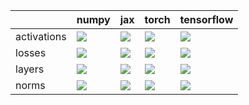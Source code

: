|             | numpy                                                                                                                                            | jax                                                                                                                                          | torch                                                                                                                                        | tensorflow                                                                                                                                       |
|:------------|:-------------------------------------------------------------------------------------------------------------------------------------------------|:---------------------------------------------------------------------------------------------------------------------------------------------|:---------------------------------------------------------------------------------------------------------------------------------------------|:-------------------------------------------------------------------------------------------------------------------------------------------------|
| activations | <a href="Functional API/NN/activations.md" rel="noopener noreferrer" target="_blank"><img src=https://img.shields.io/badge/-success-success></a> | <a href="Functional API/NN/activations.md" rel="noopener noreferrer" target="_blank"><img src=https://img.shields.io/badge/-failure-red></a> | <a href="Functional API/NN/activations.md" rel="noopener noreferrer" target="_blank"><img src=https://img.shields.io/badge/-failure-red></a> | <a href="Functional API/NN/activations.md" rel="noopener noreferrer" target="_blank"><img src=https://img.shields.io/badge/-success-success></a> |
| losses      | <a href="Functional API/NN/losses.md" rel="noopener noreferrer" target="_blank"><img src=https://img.shields.io/badge/-success-success></a>      | <a href="Functional API/NN/losses.md" rel="noopener noreferrer" target="_blank"><img src=https://img.shields.io/badge/-failure-red></a>      | <a href="Functional API/NN/losses.md" rel="noopener noreferrer" target="_blank"><img src=https://img.shields.io/badge/-success-success></a>  | <a href="Functional API/NN/losses.md" rel="noopener noreferrer" target="_blank"><img src=https://img.shields.io/badge/-success-success></a>      |
| layers      | <a href="Functional API/NN/layers.md" rel="noopener noreferrer" target="_blank"><img src=https://img.shields.io/badge/-success-success></a>      | <a href="Functional API/NN/layers.md" rel="noopener noreferrer" target="_blank"><img src=https://img.shields.io/badge/-success-success></a>  | <a href="Functional API/NN/layers.md" rel="noopener noreferrer" target="_blank"><img src=https://img.shields.io/badge/-success-success></a>  | <a href="Functional API/NN/layers.md" rel="noopener noreferrer" target="_blank"><img src=https://img.shields.io/badge/-failure-red></a>          |
| norms       | <a href="Functional API/NN/norms.md" rel="noopener noreferrer" target="_blank"><img src=https://img.shields.io/badge/-success-success></a>       | <a href="Functional API/NN/norms.md" rel="noopener noreferrer" target="_blank"><img src=https://img.shields.io/badge/-success-success></a>   | <a href="Functional API/NN/norms.md" rel="noopener noreferrer" target="_blank"><img src=https://img.shields.io/badge/-success-success></a>   | <a href="Functional API/NN/norms.md" rel="noopener noreferrer" target="_blank"><img src=https://img.shields.io/badge/-success-success></a>       |